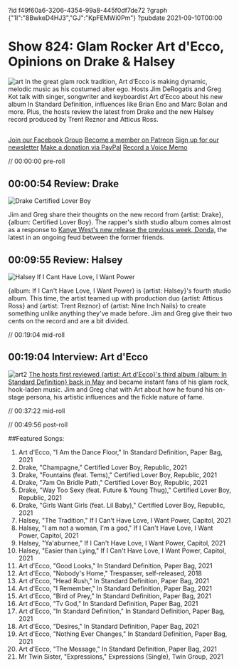 ?id f49f60a6-3206-4354-99a8-445f0df7de72
?graph {"1I":"8BwkeD4HJ3","GJ":"KpFEMWi0Pm"}
?pubdate 2021-09-10T00:00
# Show 824: Glam Rocker Art d'Ecco, Opinions on Drake & Halsey
![art](https://static.soundopinions.org/images/2021/art.jpeg)
In the great glam rock tradition, Art d’Ecco is making dynamic, melodic music as his costumed alter ego. Hosts Jim DeRogatis and Greg Kot talk with singer, songwriter and keyboardist Art d’Ecco about his new album In Standard Definition, influences like Brian Eno and Marc Bolan and more. Plus, the hosts review the latest from Drake and the new Halsey record produced by Trent Reznor and Atticus Ross. 

##
[Join our Facebook Group](https://bit.ly/3sivr9T)
[Become a member on Patreon](https://bit.ly/3slWZvc)
[Sign up for our newsletter](https://bit.ly/3eEvRnG)
[Make a donation via PayPal](https://bit.ly/3dmt9lU)
[Record a Voice Memo](https://bit.ly/2RyD5Ah)



// 00:00:00 pre-roll

## 00:00:54 Review: Drake

![Drake Certified Lover Boy](https://static.soundopinions.org/assets/824/1I4.jpg)

Jim and Greg share their thoughts on the new record from {artist: Drake}, {album: Certified Lover Boy}. The rapper's sixth studio album comes almost as a response to [Kanye West's new release the previous week, Donda,](https://soundopinions.org/show/823#donda-kanye-west) the latest in an ongoing feud between the former friends.



## 00:09:55 Review: Halsey

![Halsey If I Cant Have Love, I Want Power](https://static.soundopinions.org/assets/824/GJ2.jpg)

{album: If I Can't Have Love, I Want Power} is {artist: Halsey}'s fourth studio album. This time, the artist teamed up with production duo {artist: Atticus Ross} and {artist: Trent Reznor} of {artist: Nine Inch Nails} to create something unlike anything they've made before. Jim and Greg give their two cents on the record and are a bit divided.


// 00:19:04 mid-roll

## 00:19:04 Interview: Art d'Ecco
![art2](https://static.soundopinions.org/images/2021/press-photo-5.jpeg)
[The hosts first reviewed {artist: Art d'Ecco}'s third album {album: In Standard Definition} back in May](https://soundopinions.org/show/806#in-standard-definition-art-d-ecco) and became instant fans of his glam rock, hook-laden music. Jim and Greg chat with Art about how he found his on-stage persona, his artistic influences and the fickle nature of fame.



// 00:37:22 mid-roll

// 00:49:56 post-roll


##Featured Songs:

1. Art d'Ecco, "I Am the Dance Floor," In Standard Definition, Paper Bag, 2021
1. Drake, "Champagne," Certified Lover Boy, Republic, 2021
1. Drake, "Fountains (feat. Tems)," Certified Lover Boy, Republic, 2021
1. Drake, "7am On Bridle Path," Certified Lover Boy, Republic, 2021
1. Drake, "Way Too Sexy (feat. Future & Young Thug)," Certified Lover Boy, Republic, 2021
1. Drake, "Girls Want Girls (feat. Lil Baby)," Certified Lover Boy, Republic, 2021
1. Halsey, "The Tradition," If I Can't Have Love, I Want Power, Capitol, 2021
1. Halsey, "I am not a woman, I'm a god," If I Can't Have Love, I Want Power, Capitol, 2021
1. Halsey, "Ya'aburnee," If I Can't Have Love, I Want Power, Capitol, 2021
1. Halsey, "Easier than Lying," If I Can't Have Love, I Want Power, Capitol, 2021
1. Art d'Ecco, "Good Looks," In Standard Definition, Paper Bag, 2021
1. Art d'Ecco, "Nobody's Home," Trespasser, self-released, 2018
1. Art d'Ecco, "Head Rush," In Standard Definition, Paper Bag, 2021
1. Art d'Ecco, "I Remember," In Standard Definition, Paper Bag, 2021
1. Art d'Ecco, "Bird of Prey," In Standard Definition, Paper Bag, 2021
1. Art d'Ecco, "Tv God," In Standard Definition, Paper Bag, 2021
1. Art d'Ecco, "In Standard Definition," In Standard Definition, Paper Bag, 2021
1. Art d'Ecco, "Desires," In Standard Definition, Paper Bag, 2021
1. Art d'Ecco, "Nothing Ever Changes," In Standard Definition, Paper Bag, 2021
1. Art d'Ecco, "The Message," In Standard Definition, Paper Bag, 2021
1. Mr Twin Sister, "Expressions," Expressions (Single), Twin Group, 2021
